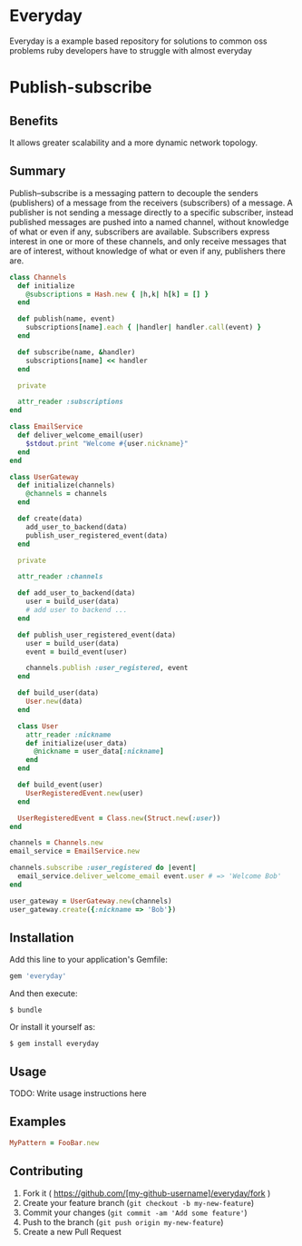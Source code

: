 # Everyday

Everyday is a example based repository for solutions to common oss problems ruby developers have to struggle with almost everyday 

# Publish-subscribe

## Benefits

It allows greater scalability and a more dynamic network topology.

## Summary

Publish–subscribe is a messaging pattern to decouple the senders (publishers) of a message from the receivers (subscribers) of a message.
A publisher is not sending a message directly to a specific subscriber, instead published messages are pushed into a named channel, without knowledge of what or even if any, subscribers are available.
Subscribers express interest in one or more of these channels, and only receive messages that are of interest, without knowledge of what or even if any, publishers there are.

```ruby
class Channels
  def initialize
    @subscriptions = Hash.new { |h,k| h[k] = [] }
  end

  def publish(name, event)
    subscriptions[name].each { |handler| handler.call(event) }
  end

  def subscribe(name, &handler)
    subscriptions[name] << handler
  end

  private

  attr_reader :subscriptions
end

class EmailService
  def deliver_welcome_email(user)
    $stdout.print "Welcome #{user.nickname}"
  end
end

class UserGateway
  def initialize(channels)
    @channels = channels
  end

  def create(data)
    add_user_to_backend(data)
    publish_user_registered_event(data)
  end

  private

  attr_reader :channels

  def add_user_to_backend(data)
    user = build_user(data)
    # add user to backend ...
  end

  def publish_user_registered_event(data)
    user = build_user(data)
    event = build_event(user)

    channels.publish :user_registered, event
  end

  def build_user(data)
    User.new(data)
  end

  class User
    attr_reader :nickname
    def initialize(user_data)
      @nickname = user_data[:nickname]
    end
  end

  def build_event(user)
    UserRegisteredEvent.new(user)
  end

  UserRegisteredEvent = Class.new(Struct.new(:user))
end

channels = Channels.new
email_service = EmailService.new

channels.subscribe :user_registered do |event|
  email_service.deliver_welcome_email event.user # => 'Welcome Bob'
end

user_gateway = UserGateway.new(channels)
user_gateway.create({:nickname => 'Bob'})

```

## Installation

Add this line to your application's Gemfile:

```ruby
gem 'everyday'
```

And then execute:

    $ bundle

Or install it yourself as:

    $ gem install everyday

## Usage

TODO: Write usage instructions here

## Examples

```ruby
MyPattern = FooBar.new

```

## Contributing

1. Fork it ( https://github.com/[my-github-username]/everyday/fork )
2. Create your feature branch (`git checkout -b my-new-feature`)
3. Commit your changes (`git commit -am 'Add some feature'`)
4. Push to the branch (`git push origin my-new-feature`)
5. Create a new Pull Request
